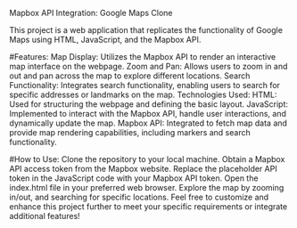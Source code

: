 Mapbox API Integration: Google Maps Clone

This project is a web application that replicates the functionality of Google Maps using HTML, JavaScript, and the Mapbox API.

#Features:
Map Display: Utilizes the Mapbox API to render an interactive map interface on the webpage.
Zoom and Pan: Allows users to zoom in and out and pan across the map to explore different locations.
Search Functionality: Integrates search functionality, enabling users to search for specific addresses or landmarks on the map.
Technologies Used:
HTML: Used for structuring the webpage and defining the basic layout.
JavaScript: Implemented to interact with the Mapbox API, handle user interactions, and dynamically update the map.
Mapbox API: Integrated to fetch map data and provide map rendering capabilities, including markers and search functionality.

#How to Use:
Clone the repository to your local machine.
Obtain a Mapbox API access token from the Mapbox website.
Replace the placeholder API token in the JavaScript code with your Mapbox API token.
Open the index.html file in your preferred web browser.
Explore the map by zooming in/out, and searching for specific locations.
Feel free to customize and enhance this project further to meet your specific requirements or integrate additional features!